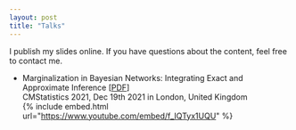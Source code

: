 ```yaml
---
layout: post
title: "Talks"
---
```


I publish my slides online. If you have questions about the content, feel free to contact me.



- Marginalization in Bayesian Networks: Integrating Exact and Approximate Inference [[PDF](https://nbviewer.org/github/fritzbayer/fritzbayer.github.io/blob/master/presentation_04_CMS2021.pdf)]  
  CMStatistics 2021, Dec 19th 2021 in London, United Kingdom  
  {% include embed.html url="https://www.youtube.com/embed/f_IQTyx1UQU" %}</div>
